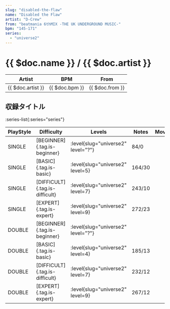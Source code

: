 ```yaml
---
slug: "disabled-the-flaw"
name: "Disabled the Flaw"
artist: "D-Crew"
from: "beatmania 6thMIX -THE UK UNDERGROUND MUSIC-"
bpm: "145-171"
series:
  - "universe2"
---
```


# {{ $doc.name }} / {{ $doc.artist }}

|Artist|BPM|From|
|------|---|----|
|{{ $doc.artist }}|{{ $doc.bpm }}|{{ $doc.from }}|

## 収録タイトル

:series-list{:series="series"}

|PlayStyle|Difficulty|Levels|Notes|Movie|
|---------|----------|------|-----|-----|
|SINGLE|[BEGINNER]{.tag.is-beginner}|<div class="field is-grouped is-grouped-multiline"> :level{slug="universe2" level="?"}</div>|84/0||
|SINGLE|[BASIC]{.tag.is-basic}|<div class="field is-grouped is-grouped-multiline"> :level{slug="universe2" level=5}</div>|164/30||
|SINGLE|[DIFFICULT]{.tag.is-difficult}|<div class="field is-grouped is-grouped-multiline"> :level{slug="universe2" level=7}</div>|243/10||
|SINGLE|[EXPERT]{.tag.is-expert}|<div class="field is-grouped is-grouped-multiline"> :level{slug="universe2" level=9}</div>|272/23||
|DOUBLE|[BEGINNER]{.tag.is-beginner}|<div class="field is-grouped is-grouped-multiline"> :level{slug="universe2" level="?"}</div>|||
|DOUBLE|[BASIC]{.tag.is-basic}|<div class="field is-grouped is-grouped-multiline"> :level{slug="universe2" level=4}</div>|185/13||
|DOUBLE|[DIFFICULT]{.tag.is-difficult}|<div class="field is-grouped is-grouped-multiline"> :level{slug="universe2" level=7}</div>|232/12||
|DOUBLE|[EXPERT]{.tag.is-expert}|<div class="field is-grouped is-grouped-multiline"> :level{slug="universe2" level=9}</div>|267/12||
